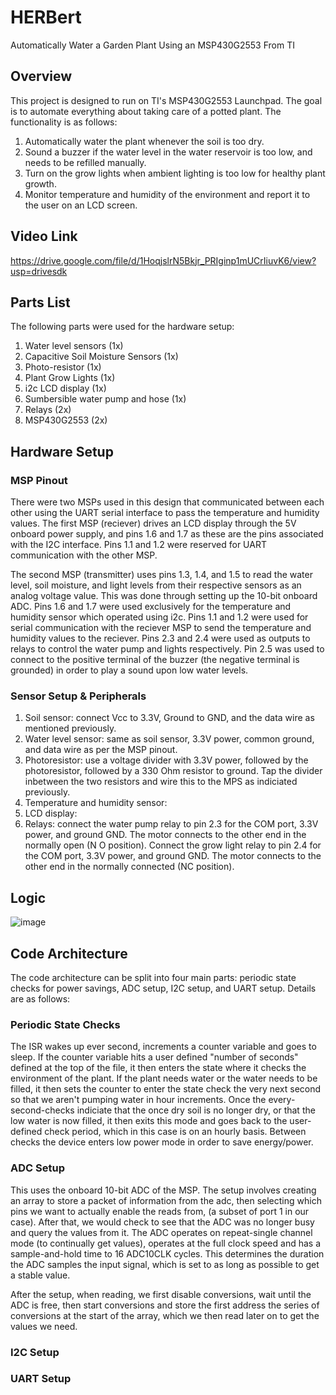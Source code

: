 # HERBert
Automatically Water a Garden Plant Using an MSP430G2553 From TI

## Overview
This project is designed to run on TI's MSP430G2553 Launchpad. The goal is to automate everything about taking care of a potted plant. The functionality is as follows:
  1. Automatically water the plant whenever the soil is too dry.
  2. Sound a buzzer if the water level in the water reservoir is too low, and needs to be refilled manually.
  3. Turn on the grow lights when ambient lighting is too low for healthy plant growth.
  4. Monitor temperature and humidity of the environment and report it to the user on an LCD screen.

## Video Link
https://drive.google.com/file/d/1HoqjslrN5Bkjr_PRIginp1mUCrIiuvK6/view?usp=drivesdk
## Parts List
The following parts were used for the hardware setup:
1. Water level sensors (1x)
2. Capacitive Soil Moisture Sensors (1x)
3. Photo-resistor (1x)
4. Plant Grow Lights (1x)
5. i2c LCD display (1x)
6. Sumbersible water pump and hose (1x)
7. Relays (2x)
8. MSP430G2553 (2x)

## Hardware Setup

### MSP Pinout
There were two MSPs used in this design that communicated between each other using the UART serial interface to pass the temperature and humidity values. 
The first MSP (reciever) drives an LCD display through the 5V onboard power supply, and pins 1.6 and 1.7 as these are the pins associated with the I2C interface.
Pins 1.1 and 1.2 were reserved for UART communication with the other MSP.

The second MSP (transmitter) uses pins 1.3, 1.4, and 1.5 to read the water level, soil moisture, and light levels from their respective sensors as an analog voltage value. This was done through setting up the 10-bit onboard ADC. Pins 1.6 and 1.7 were used exclusively for the temperature and humidity sensor which operated using i2c. Pins 1.1 and 1.2 were used for serial communication with the reciever MSP to send the temperature and humidity values to the reciever. Pins 2.3 and 2.4 were used as outputs to relays to control the water pump and lights respectively. Pin 2.5 was used to connect to the positive terminal of the buzzer (the negative terminal is grounded) in order to play a sound upon low water levels. 

### Sensor Setup & Peripherals
1. Soil sensor: connect Vcc to 3.3V, Ground to GND, and the data wire as mentioned previously.
2. Water level sensor: same as soil sensor, 3.3V power, common ground, and data wire as per the MSP pinout.
3. Photoresistor: use a voltage divider with 3.3V power, followed by the photoresistor, followed by a 330 Ohm resistor to ground. Tap the divider inbetween the two resistors and wire this to the MPS as indiciated previously.
4. Temperature and humidity sensor:
5. LCD display:
6. Relays: connect the water pump relay to pin 2.3 for the COM port, 3.3V power, and ground GND. The motor connects to the other end in the normally open (N O position). Connect the grow light relay to pin 2.4 for the COM port, 3.3V power, and ground GND. The motor connects to the other end in the normally connected (NC position).

## Logic
![image](https://github.com/pchar4/HERBert/assets/43528347/1956edae-2d9d-4435-aca7-d3e4b41ac486)



## Code Architecture

The code architecture can be split into four main parts: periodic state checks for power savings, ADC setup, I2C setup, and UART setup. Details are as follows:

### Periodic State Checks
The ISR wakes up ever second, increments a counter variable and goes to sleep. If the counter variable hits a user defined "number of seconds" defined at the top of the file, it then enters the state where it checks the environment of the plant. If the plant needs water or the water needs to be filled, it then sets the counter to enter the state check the very next second so that we aren't pumping water in hour increments. Once the every-second-checks indiciate that the once dry soil is no longer dry, or that the low water is now filled, it then exits this mode and goes back to the user-defined check period, which in this case is on an hourly basis. Between checks the device enters low power mode in order to save energy/power.

### ADC Setup
This uses the onboard 10-bit ADC of the MSP. The setup involves creating an array to store a packet of information from the adc, then selecting which pins we want to actually enable the reads from, (a subset of port 1 in our case). After that, we would check to see that the ADC was no longer busy and query the values from it. The ADC operates on repeat-single channel mode (to continually get values), operates at the full clock speed and has a sample-and-hold time to 16 ADC10CLK cycles. This determines the duration the ADC samples the input signal, which is set to as long as possible to get a stable value.

After the setup, when reading, we first disable conversions, wait until the ADC is free, then start conversions and store the first address the series of conversions at the start of the array, which we then read later on to get the values we need.

### I2C Setup

### UART Setup


